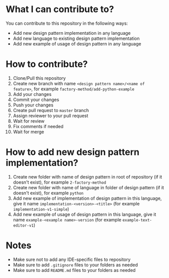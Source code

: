 # What I can contribute to?
You can contribute to this repository in the following ways:
- Add new design pattern implementation in any language
- Add new language to existing design pattern implementation
- Add new example of usage of design pattern in any language

# How to contribute?
1. Clone/Pull this repository
2. Create new branch with name `<design pattern name>/<name of feature>`, for example `factory-method/add-python-example`
3. Add your changes
4. Commit your changes
5. Push your changes
6. Create pull request to `master` branch
7. Assign reviewer to your pull request
8. Wait for review
9. Fix comments if needed
10. Wait for merge

# How to add new design pattern implementation?
1. Create new folder with name of design pattern in root of repository (if it doesn't exist), for example `2-factory-method`
2. Create new folder with name of language in folder of design pattern (if it doesn't exist), for example `python`
3. Add new example of implementation of design pattern in this language, give it name `implementation-<version>-<title>` (for example `implementation-v1-simple`)
4. Add new example of usage of design pattern in this language, give it name `example-<example name>-version` (for example `example-text-editor-v1`)

# Notes
- Make sure not to add any IDE-specific files to repository
- Make sure to add `.gitignore` files to your folders as needed
- Make sure to add `README.md` files to your folders as needed
